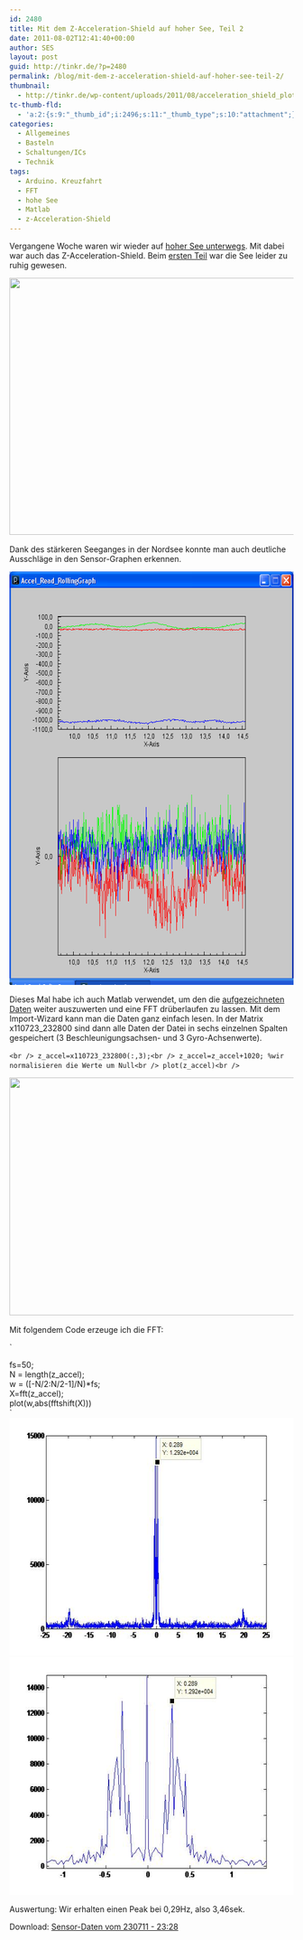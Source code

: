 ```yaml
---
id: 2480
title: Mit dem Z-Acceleration-Shield auf hoher See, Teil 2
date: 2011-08-02T12:41:40+00:00
author: SES
layout: post
guid: http://tinkr.de/?p=2480
permalink: /blog/mit-dem-z-acceleration-shield-auf-hoher-see-teil-2/
thumbnail:
  - http://tinkr.de/wp-content/uploads/2011/08/acceleration_shield_plot_0_sml.jpg
tc-thumb-fld:
  - 'a:2:{s:9:"_thumb_id";i:2496;s:11:"_thumb_type";s:10:"attachment";}'
categories:
  - Allgemeines
  - Basteln
  - Schaltungen/ICs
  - Technik
tags:
  - Arduino. Kreuzfahrt
  - FFT
  - hohe See
  - Matlab
  - z-Acceleration-Shield
---
```

Vergangene Woche waren wir wieder auf <a href="http://geekcruise.de/index.php/reiseberichte/celebrity-silhouette-jungfernfahrt-von-hamburg-nach-rom-%E2%80%93-23-07-2011/" target="_blank">hoher See unterwegs</a>. Mit dabei war auch das Z-Acceleration-Shield. Beim <a href="http://tinkr.de/blog/mit-dem-z-acceleration-shield-auf-hoher-see/" target="_blank">ersten Teil</a> war die See leider zu ruhig gewesen.

<img loading="lazy" src="/assets/2011/08/acceleration_shield_0.jpg" alt="" title="Netbook mit Acceleration-Shield-Box auf der Celebrity Silhouette" width="606" height="455" class="alignnone size-full wp-image-2482" srcset="/assets/2011/08/acceleration_shield_0.jpg 606w, /assets/2011/08/acceleration_shield_0-240x180.jpg 240w" sizes="(max-width: 606px) 100vw, 606px" />

Dank des stärkeren Seeganges in der Nordsee konnte man auch deutliche Ausschläge in den Sensor-Graphen erkennen.

<img loading="lazy" src="/assets/2011/08/110724_105600.png" alt="" title="Sensor-Daten in Processing: 110724_105600" width="606" height="732" class="alignnone size-full wp-image-2481" />

Dieses Mal habe ich auch Matlab verwendet, um den die [aufgezeichneten Daten](/assets/2011/08/110723_232800.txt) weiter auszuwerten und eine FFT drüberlaufen zu lassen.
Mit dem Import-Wizard kann man die Daten ganz einfach lesen.
In der Matrix x110723_232800 sind dann alle Daten der Datei in sechs einzelnen Spalten gespeichert (3 Beschleunigungsachsen- und 3 Gyro-Achsenwerte).

`<br />
z_accel=x110723_232800(:,3);<br />
z_accel=z_accel+1020; %wir normalisieren die Werte um Null<br />
plot(z_accel)<br />
`

<img loading="lazy" src="/assets/2011/08/acceleration_shield_plot_0.jpg" alt="" title="Beschleunigungs-Sensor z-Achse" width="561" height="421" class="alignnone size-full wp-image-2483" srcset="/assets/2011/08/acceleration_shield_plot_0.jpg 561w, /assets/2011/08/acceleration_shield_plot_0-240x180.jpg 240w" sizes="(max-width: 561px) 100vw, 561px" />

Mit folgendem Code erzeuge ich die FFT:

`</p>
<p>fs=50;<br />
N = length(z_accel);<br />
w = ([-N/2:N/2-1]/N)*fs;<br />
X=fft(z_accel);<br />
plot(w,abs(fftshift(X)))<br />
`

<img loading="lazy" src="/assets/2011/08/acceleration_shield_plot_2.jpg" alt="" title="FFT der z-Achsen-Werte" width="561" height="421" />
<img loading="lazy" src="/assets/2011/08/acceleration_shield_plot_1.jpg" alt="" title="Zoom in die Peaks der FFT" width="561" height="421" />

Auswertung:
Wir erhalten einen Peak bei 0,29Hz, also 3,46sek.

Download:
[Sensor-Daten vom 230711 - 23:28](/assets/2011/08/110723_232800.txt)
